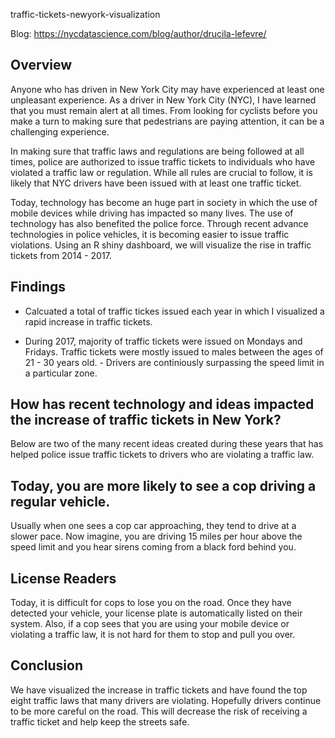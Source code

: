  traffic-tickets-newyork-visualization
 
 
 Blog: https://nycdatascience.com/blog/author/drucila-lefevre/
 
 Overview
 ---------
Anyone who has driven in New York City may have experienced at least one unpleasant experience. As a driver in New York City (NYC), I have learned that you must remain alert at all times. From looking for cyclists before you make a turn to making  sure that pedestrians are paying attention, it can be a challenging experience. 

In making sure that traffic laws and regulations are being followed at all times, police are authorized to issue traffic tickets to individuals who have violated a traffic law or regulation. While all rules are crucial to follow, it is likely that NYC drivers have been issued  with at least one traffic ticket. 

Today, technology has become an huge part in society in which the use of mobile devices while driving has impacted so many lives. The use of technology has also benefited the police force. Through recent advance technologies in police vehicles, it is becoming easier to issue traffic violations.  Using an R shiny dashboard,  we will visualize the rise in traffic tickets from 2014 - 2017. 

Findings
--------
- Calcuated a total of traffic tickes issued each year in which I visualized a rapid increase in traffic tickets. 

- During 2017, majority of traffic tickets were issued on Mondays and Fridays. Traffic tickets were mostly issued to males between the ages of 21 - 30 years old.  - Drivers are continiously surpassing the speed limit in a particular zone. 

How has recent technology and ideas impacted the increase of traffic tickets in New York?
------
 Below are two of the many recent ideas created during these years that has helped police issue traffic tickets to drivers who are violating a traffic law. 

 Today, you are more likely to see a cop driving a regular vehicle. 
 -----
 Usually when one sees a cop car approaching, they tend to drive at a slower pace. Now imagine, you are driving 15 miles per hour above the speed limit and  you hear sirens coming from a black ford behind you.

License Readers
----------------
 Today, it is difficult for cops to lose you on the road. Once they have detected your vehicle, your license plate is automatically listed on their system. Also, if a  cop sees that you are using your mobile device or violating a traffic law, it is not hard for them to stop and pull you over.
 
 Conclusion 
 -----------
 We have visualized the increase in traffic tickets and have found the top eight traffic laws that many drivers are violating. Hopefully drivers continue to be more careful on the road. This will decrease the risk of receiving a traffic ticket and help keep the streets safe. 
